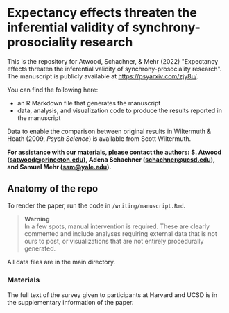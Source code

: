 # Expectancy effects threaten the inferential validity of synchrony-prosociality research

This is the repository for Atwood, Schachner, & Mehr (2022) "Expectancy effects threaten the inferential validity of synchrony-prosociality research". The manuscript is publicly available at https://psyarxiv.com/zjy8u/.

You can find the following here:
- an R Markdown file that generates the manuscript
- data, analysis, and visualization code to produce the results reported in the manuscript

Data to enable the comparison between original results in Wiltermuth & Heath (2009, *Psych Science*) is available from Scott Wiltermuth.

**For assistance with our materials, please contact the authors: S. Atwood (satwood@princeton.edu), Adena Schachner (schachner@ucsd.edu), and Samuel Mehr (sam@yale.edu).**

## Anatomy of the repo

To render the paper, run the code in `/writing/manuscript.Rmd`.

> **Warning**  
> In a few spots, manual intervention is required. These are clearly commented and include analyses requiring external data that is not ours to post, or visualizations that are not entirely procedurally generated.

All data files are in the main directory.

### Materials

The full text of the survey given to participants at Harvard and UCSD is in the supplementary information of the paper.
